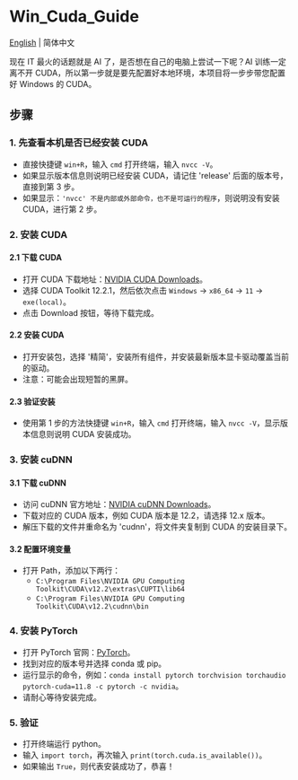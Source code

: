 # Win_Cuda_Guide

[English](README.md) | 简体中文

现在 IT 最火的话题就是 AI 了，是否想在自己的电脑上尝试一下呢？AI 训练一定离不开 CUDA，所以第一步就是要先配置好本地环境，本项目将一步步带您配置好 Windows 的 CUDA。

## 步骤

### 1. 先查看本机是否已经安装 CUDA
- 直接快捷键 `win+R`，输入 `cmd` 打开终端，输入 `nvcc -V`。
- 如果显示版本信息则说明已经安装 CUDA，请记住 'release' 后面的版本号，直接到第 3 步。
- 如果显示：`'nvcc' 不是内部或外部命令，也不是可运行的程序`，则说明没有安装 CUDA，进行第 2 步。

### 2. 安装 CUDA

#### 2.1 下载 CUDA
- 打开 CUDA 下载地址：[NVIDIA CUDA Downloads](https://developer.nvidia.com/cuda-downloads)。
- 选择 CUDA Toolkit 12.2.1，然后依次点击 `Windows` -> `x86_64` -> `11` -> `exe(local)`。
- 点击 Download 按钮，等待下载完成。

#### 2.2 安装 CUDA
- 打开安装包，选择 '精简'，安装所有组件，并安装最新版本显卡驱动覆盖当前的驱动。
- 注意：可能会出现短暂的黑屏。

#### 2.3 验证安装
- 使用第 1 步的方法快捷键 `win+R`，输入 `cmd` 打开终端，输入 `nvcc -V`，显示版本信息则说明 CUDA 安装成功。

### 3. 安装 cuDNN

#### 3.1 下载 cuDNN
- 访问 cuDNN 官方地址：[NVIDIA cuDNN Downloads](https://developer.nvidia.com/rdp/cudnn-download)。
- 下载对应的 CUDA 版本，例如 CUDA 版本是 12.2，请选择 12.x 版本。
- 解压下载的文件并重命名为 'cudnn'，将文件夹复制到 CUDA 的安装目录下。

#### 3.2 配置环境变量
- 打开 Path，添加以下两行：
  - `C:\Program Files\NVIDIA GPU Computing Toolkit\CUDA\v12.2\extras\CUPTI\lib64`
  - `C:\Program Files\NVIDIA GPU Computing Toolkit\CUDA\v12.2\cudnn\bin`

### 4. 安装 PyTorch
- 打开 PyTorch 官网：[PyTorch](https://pytorch.org/get-started/locally/)。
- 找到对应的版本号并选择 conda 或 pip。
- 运行显示的命令，例如：`conda install pytorch torchvision torchaudio pytorch-cuda=11.8 -c pytorch -c nvidia`。
- 请耐心等待安装完成。

### 5. 验证
- 打开终端运行 python。
- 输入 `import torch`，再次输入 `print(torch.cuda.is_available())`。
- 如果输出 `True`，则代表安装成功了，恭喜！
